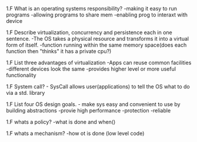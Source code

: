 1.F
What is an operating systems responsibility?
    -making it easy to run programs
    -allowing programs to share mem
    -enabling prog to interaxt with device

1.F Describe virtualization, concurrency and persistence each in one sentence.
    -The OS takes a physical resource and transforms it into a virtual form of itself.
    -function running within the same memory space(does each function then "thinks" it has a private cpu?)


1.F List three advantages of virtualization
    -Apps can reuse common facilities
    -different devices look the same
    -provides higher level or more useful functionality

1.F System call?
    - SysCall allows user(applications) to tell the OS what to do via a std. library

1.F List four OS design goals.
    - make sys easy and convenient to use by building abstractions
    -provie high performance
    -protection
    -reliable

1.F whats a policy?
    -what is done and when()

1.F whats a mechanism?
    -how ot is done (low level code)